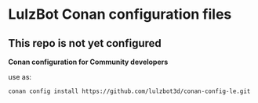 # LulzBot Conan configuration files

## This repo is not yet configured

**Conan configuration for Community developers**

use as:
```
conan config install https://github.com/lulzbot3d/conan-config-le.git
```
